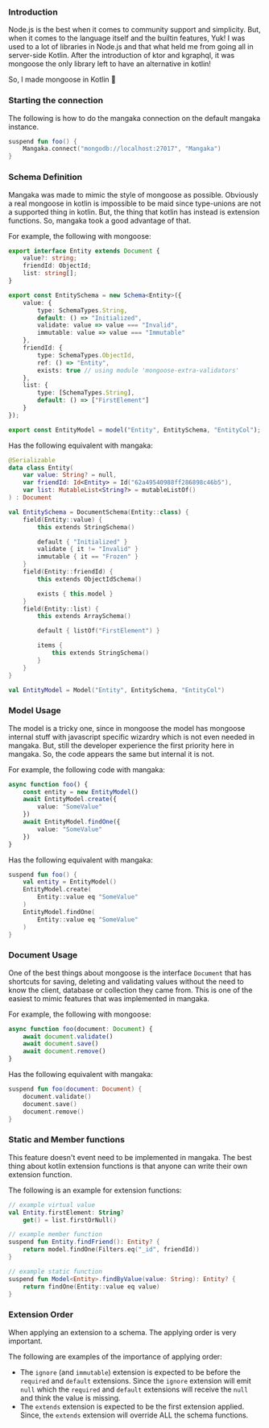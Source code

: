 ### Introduction

Node.js is the best when it comes to community support and
simplicity.
But, when it comes to the language itself and the builtin
features, Yuk!
I was used to a lot of libraries in Node.js and that what
held me from
going all in server-side Kotlin.
After the introduction of ktor and kgraphql, it was mongoose
the only
library left to have an alternative in kotlin!

So, I made mongoose in Kotlin 🤤

### Starting the connection

The following is how to do the mangaka connection on the
default mangaka instance.

```kotlin
suspend fun foo() {
    Mangaka.connect("mongodb://localhost:27017", "Mangaka")
}
```

### Schema Definition

Mangaka was made to mimic the style of mongoose as possible.
Obviously a real mongoose in kotlin is impossible to be maid
since type-unions are not a supported thing in kotlin. But,
the thing that kotlin has instead is extension functions.
So, mangaka took a good advantage of that.

For example, the following with mongoose:

```typescript
export interface Entity extends Document {
    value?: string;
    friendId: ObjectId;
    list: string[];
}

export const EntitySchema = new Schema<Entity>({
    value: {
        type: SchemaTypes.String,
        default: () => "Initialized",
        validate: value => value === "Invalid",
        immutable: value => value === "Immutable"
    },
    friendId: {
        type: SchemaTypes.ObjectId,
        ref: () => "Entity",
        exists: true // using module 'mongoose-extra-validators'
    },
    list: {
        type: [SchemaTypes.String],
        default: () => ["FirstElement"]
    }
});

export const EntityModel = model("Entity", EntitySchema, "EntityCol");
```

Has the following equivalent with mangaka:

```kotlin
@Serializable
data class Entity(
    var value: String? = null,
    var friendId: Id<Entity> = Id("62a49540988ff286898c46b5"),
    var list: MutableList<String?> = mutableListOf()
) : Document

val EntitySchema = DocumentSchema(Entity::class) {
    field(Entity::value) {
        this extends StringSchema()

        default { "Initialized" }
        validate { it != "Invalid" }
        immutable { it == "Frozen" }
    }
    field(Entity::friendId) {
        this extends ObjectIdSchema()

        exists { this.model }
    }
    field(Entity::list) {
        this extends ArraySchema()

        default { listOf("FirstElement") }

        items {
            this extends StringSchema()
        }
    }
}

val EntityModel = Model("Entity", EntitySchema, "EntityCol")
```

### Model Usage

The model is a tricky one, since in mongoose the model has
mongoose internal stuff with javascript specific wizardry
which is not even needed in mangaka. But, still the
developer experience the first priority here in mangaka.
So, the code appears the same but internal it is not.

For example, the following code with mangaka:

```typescript
async function foo() {
    const entity = new EntityModel()
    await EntityModel.create({
        value: "SomeValue"
    })
    await EntityModel.findOne({
        value: "SomeValue"
    })
}
```

Has the following equivalent with mangaka:

```kotlin
suspend fun foo() {
    val entity = EntityModel()
    EntityModel.create(
        Entity::value eq "SomeValue"
    )
    EntityModel.findOne(
        Entity::value eq "SomeValue"
    )
}
```

### Document Usage

One of the best things about mongoose is the interface
`Document` that has shortcuts for saving, deleting and
validating values without the need to know the client,
database or collection they came from.
This is one of the easiest to mimic features that was
implemented in mangaka.

For example, the following with mongoose:

```typescript
async function foo(document: Document) {
    await document.validate()
    await document.save()
    await document.remove()
}
```

Has the following equivalent with mangaka:

```kotlin
suspend fun foo(document: Document) {
    document.validate()
    document.save()
    document.remove()
}
```

### Static and Member functions

This feature doesn't event need to be implemented in
mangaka.
The best thing about kotlin extension functions is that
anyone can write their own extension function.

The following is an example for extension functions:

```kotlin
// example virtual value
val Entity.firstElement: String?
    get() = list.firstOrNull()

// example member function
suspend fun Entity.findFriend(): Entity? {
    return model.findOne(Filters.eq("_id", friendId))
}

// example static function
suspend fun Model<Entity>.findByValue(value: String): Entity? {
    return findOne(Entity::value eq value)
}
```

### Extension Order

When applying an extension to a schema. The applying order
is very important.

The following are examples of the
importance of applying order:

- The `ignore` (and `immutable`) extension is expected to be
  before the `required` and `default` extensions. Since the
  `ignore` extension will emit `null` which the `required`
  and `default` extensions will receive the `null` and think
  the value is missing.
- The `extends` extension is expected to be the first
  extension applied. Since, the `extends` extension
  will override ALL the schema functions.
